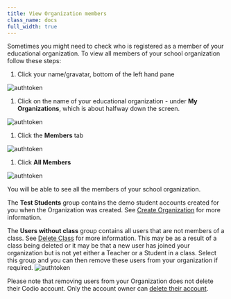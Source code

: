 ```yaml
---
title: View Organization members
class_name: docs
full_width: true
---
```


Sometimes you might need to check who is registered as a member of your educational organization. To view all members of your school organization follow these steps:

1. Click your name/gravatar, bottom of the left hand pane
<img alt="authtoken" src="/img/docs/class_administration/profilepic.png" class="simple"/>

1. Click on the name of your  educational organization - under **My Organizations**, which is about halfway down the screen. 
<img alt="authtoken" src="/img/docs/class_administration/addteachers/myschoolorg.png" class="simple"/>

1. Click the **Members** tab 
<img alt="authtoken" src="/img/docs/manage_organization/memberstab.png" class="simple"/>

1. Click **All Members**
<img alt="authtoken" src="/img/docs/manage_organization/members.png" class="simple"/>

You will be able to see all the members of your school organization.

The **Test Students** group contains the demo student accounts created for you when the Organization was created. See [Create Organization](/docs/dashboard/create/createorg/) for more information.

The **Users without class** group contains all users that are not members of a class. See [Delete Class](/docs/classes/classmanagement/delete) for more information.  This may be as a result of a class being deleted or it may be that a new user has joined your organization but is not yet either a Teacher or a Student in a class.
Select this group and you can then remove these users from your organization if required. 
<img alt="authtoken" src="/img/docs/manage_organization/orphanedusers.png" class="simple"/>

Please note that removing users from your Organization does not delete their Codio account. Only the account owner can [delete their account](/docs/dashboard/account/delete).
